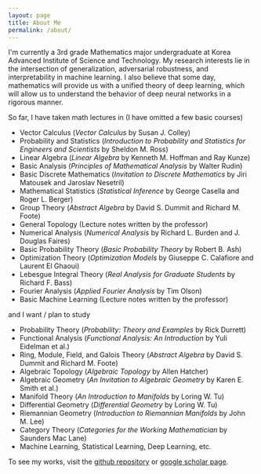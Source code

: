 ```yaml
---
layout: page
title: About Me
permalink: /about/
---
```


I'm currently a 3rd grade Mathematics major undergraduate at Korea Advanced Institute of Science and Technology. My research interests lie  in the intersection of generalization, adversarial robustness, and interpretability in machine learning. I also believe that some day, mathematics will provide us with a unified theory of deep learning, which will allow us to understand the behavior of deep neural networks in a rigorous manner.

So far, I have taken math lectures in (I have omitted a few basic courses)

* Vector Calculus (*Vector Calculus* by Susan J. Colley)
* Probability and Statistics (*Introduction to Probability and Statistics for Engineers and Scientists* by Sheldon M. Ross)
* Linear Algebra (*Linear Algebra* by Kenneth M. Hoffman and Ray Kunze)
* Basic Analysis (*Principles of Mathematical Analysis* by Walter Rudin)
* Basic Discrete Mathematics (*Invitation to Discrete Mathematics* by Jiri Matousek and Jaroslav Nesetril)
* Mathematical Statistics (*Statistical Inference* by George Casella and Roger L. Berger)
* Group Theory (*Abstract Algebra* by David S. Dummit and Richard M. Foote)
* General Topology (Lecture notes written by the professor)
* Numerical Analysis (*Numerical Analysis* by Richard L. Burden and J. Douglas Faires)
* Basic Probability Theory (*Basic Probability Theory* by Robert B. Ash)
* Optimization Theory (*Optimization Models* by Giuseppe C. Calafiore and Laurent El Ghaoui)
* Lebesgue Integral Theory (*Real Analysis for Graduate Students* by Richard F. Bass)
* Fourier Analysis (*Applied Fourier Analysis* by Tim Olson)
* Basic Machine Learning (Lecture notes written by the professor)

and I want / plan to study

* Probability Theory (*Probability: Theory and Examples* by Rick Durrett)
* Functional Analysis (*Functional Analysis: An Introduction* by Yuli Eidelman et al.)
* Ring, Module, Field, and Galois Theory (*Abstract Algebra* by David S. Dummit and Richard M. Foote)
* Algebraic Topology (*Algebraic Topology* by Allen Hatcher)
* Algebraic Geometry (*An Invitation to Algebraic Geometry* by Karen E. Smith et al.)
* Manifold Theory (*An Introduction to Manifolds* by Loring W. Tu)
* Differential Geometry (*Differential Geometry* by Loring W. Tu)
* Riemannian Geometry (*Introduction to Riemannian Manifolds* by John M. Lee)
* Category Theory (*Categories for the Working Mathematician* by Saunders Mac Lane)
* Machine Learning, Statistical Learning, Deep Learning, etc.

To see my works, visit the [github repository](https://github.com/1202kbs) or [google scholar page](https://scholar.google.com/citations?user=TofIFUgAAAAJ&hl=en).
